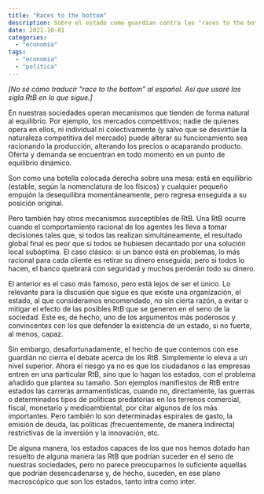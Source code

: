 ```yaml
---
title: "Races to the bottom"
description: Sobre el estado como guardían contra las "races to the bottom"
date: 2021-10-01
categories:
  - "economía"
tags:
  - "economía"
  - "política"
---
```


_[No sé cómo traducir "race to the bottom" al español. Así que usaré las sigla RtB en lo que sigue.]_

En nuestras sociedades operan mecanismos que tienden de forma natural al equilibrio. Por ejemplo, los mercados competitivos; nadie de quienes opera en ellos, ni individual ni colectivamente (y salvo que se desvirtúe la naturaleza competitiva del mercado) puede alterar su funcionamiento sea racionando la producción, alterando los precios o acaparando producto. Oferta y demanda se encuentran en todo momento en un punto de equilibrio dinámico.

Son como una botella colocada derecha sobre una mesa: está en equilibrio (estable, según la nomenclatura de los físicos) y cualquier pequeño empujón la desequilibra momentáneamente, pero regresa enseguida a su posición original.

Pero también hay otros mecanismos susceptibles de RtB. Una RtB ocurre cuando el comportamiento racional de los agentes les lleva a tomar decisiones tales que, si todos las realizan simultáneamente, el resultado global final es peor que si todos se hubiesen decantado por una solución local subóptima. El caso clásico: si un banco está en problemas, lo más racional para cada cliente es retirar su dinero enseguida; pero si todos lo hacen, el banco quebrará con seguridad y muchos perderán todo su dinero.

El anterior es el caso más famoso, pero está lejos de ser el único. Lo relevante para la discusión que sigue es que existe una organización, el estado, al que consideramos encomendado, no sin cierta razón, a evitar o mitigar el efecto de las posibles RtB que se generen en el seno de la sociedad. Este es, de hecho, uno de los argumentos más poderosos y convincentes con los que defender la existencia de un estado, si no fuerte, al menos, capaz.

Sin embargo, desafortunadamente, el hecho de que contemos con ese guardián no cierra el debate acerca de los RtB. Simplemente lo eleva a un nivel superior. Ahora el riesgo ya no es que los ciudadanos o las empresas entren en una particular RtB, sino que lo hagan los estados, con el problema añadido que plantea su tamaño. Son ejemplos manifiestos de RtB entre estados las carreras armamentísticas, cuando no, directamente, las guerras o determinados tipos de políticas predatorias en los terrenos comercial, fiscal, monetario y medioambiental, por citar algunos de los más importantes. Pero también lo son determinadas espirales de gasto, la emisión de deuda, las políticas (frecuentemente, de manera indirecta) restrictivas de la inversión y la innovación, etc.

De alguna manera, los estados capaces de los que nos hemos dotado han resuelto de alguna manera las RtB que podrían suceder en el seno de nuestras sociedades, pero no parece preocuparnos lo suficiente aquellas que podrían desencadenarse y, de hecho, suceden, en ese plano macroscópico que son los estados, tanto intra como inter.